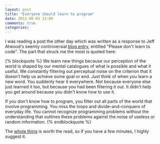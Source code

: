 ```yaml
---
layout: post
title: "Everyone should learn to program"
date: 2012-06-03 13:09
comments: true
categories: 
---
```


I was reading a post the other day which was written as a response to Jeff Atwood's seemly controversial [blog entry](http://www.codinghorror.com/blog/2012/05/please-dont-learn-to-code.html), entitled "Please don't learn to code". The part that struck me the most is quoted here:

{% blockquote %}
We learn new things because our perception of the world is shaped by our mental catalogues of what is possible and what it useful. We constantly filtering out perceptual noise on the criterion that it doesn't help us achieve some goal or end. Just think of when you learn a new word. You suddenly hear it everywhere. Not because everyone else just learned it too, but because you had been filtering it out. It didn't help you get around because you didn't know how to use it.

If you don't know how to program, you filter out all parts of the world that involve programming. You miss the loops and divide-and-conquers of everyday life. You cannot recognize programming problems without the understanding that outlines these problems against the noise of useless or random information.
{% endblockquote %}

The [whole thing](https://gist.github.com/0f61db65bbd2d2cb681a) is worth the read, so if you have a few minutes, I highly suggest it. 